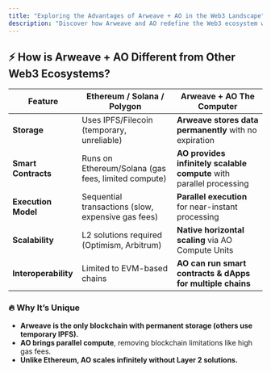 ```yaml
---
title: "Exploring the Advantages of Arweave + AO in the Web3 Landscape"
description: "Discover how Arweave and AO redefine the Web3 ecosystem with permanent storage, scalable compute, and enhanced interoperability, setting them apart from traditional blockchain solutions."
---
```


## ⚡ How is Arweave + AO Different from Other Web3 Ecosystems?

| Feature            | Ethereum / Solana / Polygon | Arweave + AO The Computer |
|--------------------|--------------------------|---------------------------|
| **Storage**       | Uses IPFS/Filecoin (temporary, unreliable) | **Arweave stores data permanently** with no expiration |
| **Smart Contracts** | Runs on Ethereum/Solana (gas fees, limited compute) | **AO provides infinitely scalable compute** with parallel processing |
| **Execution Model** | Sequential transactions (slow, expensive gas fees) | **Parallel execution** for near-instant processing |
| **Scalability**   | L2 solutions required (Optimism, Arbitrum) | **Native horizontal scaling** via AO Compute Units |
| **Interoperability** | Limited to EVM-based chains | **AO can run smart contracts & dApps for multiple chains** |

### 🔥 **Why It’s Unique**
- **Arweave is the only blockchain with **permanent storage** (others use temporary IPFS).**
- **AO brings parallel compute**, removing blockchain limitations like high gas fees.
- **Unlike Ethereum, AO scales infinitely without Layer 2 solutions.**